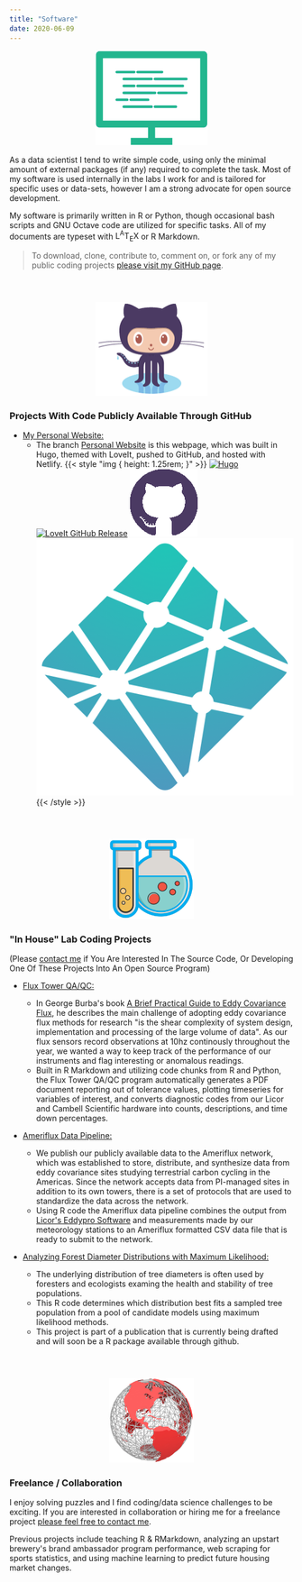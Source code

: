 ```yaml
---
title: "Software"
date: 2020-06-09
---
```


<p align="center">
<img src="Computer.png", width =200>
</p>


As a data scientist I tend to write simple code, using only the minimal amount of external
packages (if any) required to complete the task. Most of my software is used internally in the labs I work for
and is tailored for specific uses or data-sets, however I am a strong advocate for open source development.

My software is primarily written in R or Python, though occasional bash scripts and GNU Octave
code are utilized for specific tasks. All of my documents are typeset with <span class="latex">L<sup>A</sup>T<sub>E</sub>X</span> or R Markdown.


> To download, clone, contribute to, comment on, or fork any of my public coding projects [please visit my GitHub page](https://github.com/JeremyDForsythe).

<p style="margin-bottom:1.5cm;"></p>

<p align="center">
<img src="Octocat.png", width =200>
</p>

### Projects With Code Publicly Available Through GitHub

* <span style="text-decoration:underline"> My Personal Website:</span>
  * The branch [Personal Website](https://github.com/JeremyDForsythe/PersonalWebsite)
is this webpage, which was built in Hugo, themed with LoveIt, pushed to GitHub, and hosted with Netlify.
{{< style "img { height: 1.25rem; }" >}}
[![Hugo](https://img.shields.io/badge/Hugo-%5E0.62.0-ff4088?style=flat-square&logo=hugo)](https://gohugo.io/)
[![LoveIt GitHub Release](https://img.shields.io/github/v/release/dillonzq/LoveIt?style=flat-square)](https://github.com/dillonzq/LoveIt/releases)
[![GitHub](GitHub.png)](https://www.github.com/)
[![Netlify](Netlify.png)](https://www.netlify.com/)
{{< /style >}}

<p style="margin-bottom:1.5cm;"></p>

<p align="center">
<img src="Lab.png", width =150>
</p>

### "In House" Lab Coding Projects 

(Please <a href = "mailto: jdforsy@g.clemson.edu"> contact me</a> if You Are Interested In The Source Code, Or Developing One Of These Projects Into An Open Source Program)

* <span style="text-decoration:underline"> Flux Tower QA/QC:</span> 
  * In George Burba's book [A Brief Practical Guide to Eddy Covariance Flux](https://www.licor.com/env/pdf/eddy_covariance/Brief_Intro_Eddy_Covariance.pdf), he describes the main challenge of adopting eddy covariance flux methods for research "is the shear complexity of system design, implementation and processing of the large volume of data". As our flux sensors record observations at 10hz continously throughout the year, we wanted a way to keep track of the performance of our instruments and flag interesting or anomalous readings. 
  * Built in R Markdown and utilizing code chunks from R and Python, the Flux Tower QA/QC program automatically generates a PDF document reporting out of tolerance values, plotting timeseries for variables of interest, and converts diagnostic codes from our Licor and Cambell Scientific hardware into counts, descriptions, and time down percentages. 

* <span style="text-decoration:underline"> Ameriflux Data Pipeline:</span>  
  * We publish our publicly available data to the Ameriflux network, which was established to store, distribute, and synthesize data from eddy covariance sites studying terrestrial carbon cycling in the Americas. Since the network accepts data from PI-managed sites in addition to its own towers, there is a set of protocols that are used to standardize the data across the network. 
  * Using R code the Ameriflux data pipeline combines the output from [Licor's Eddypro Software](https://www.licor.com/env/support/EddyPro/home.html) and measurements made by our meteorology stations to an Ameriflux formatted CSV data file that is ready to submit to the network.

* <span style="text-decoration:underline"> Analyzing Forest Diameter Distributions with Maximum Likelihood:</span>
  * The underlying distribution of tree diameters is often used by foresters and ecologists examing the health and stability of tree populations.
  * This R code determines which distribution best fits a sampled tree population from a pool of candidate models using maximum likelihood methods.
  * This project is part of a publication that is currently being drafted and will soon be a R package available through github.

<p style="margin-bottom:1.5cm;"></p>

<p align="center">
<img src="Globe.png", width =150>
</p>

### Freelance / Collaboration

I enjoy solving puzzles and I find coding/data science challenges to be exciting. If you are interested in collaboration or hiring me for a freelance project <a href = "mailto: jdforsy@g.clemson.edu">please feel free to contact me</a>.

Previous projects include teaching R & RMarkdown, analyzing an upstart brewery's brand
ambassador program performance, web scraping for sports statistics, and
using machine learning to predict future housing market changes.

<p align="center" style="margin-top:1.25cm;"><i class='fas fa-tree'></i><i class='fas fa-tree'></i><i class='fas fa-tree'></i></p>
